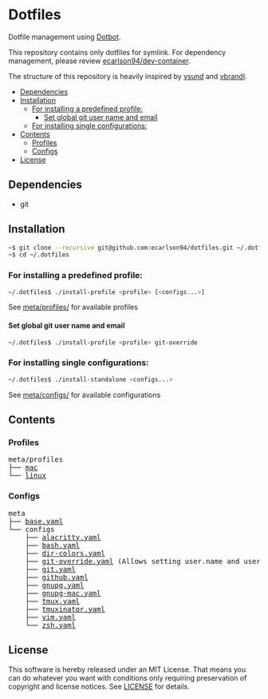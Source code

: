 # Dotfiles
Dotfile management using [Dotbot](https://github.com/anishathalye/dotbot).

This repository contains only dotfiles for symlink. For dependency management, please review [ecarlson94/dev-container](https://github.com/ecarlson94/dev-container).

The structure of this repository is heavily inspired by [vsund](https://github.com/vsund/dotfiles) and [vbrandl](https://github.com/vbrandl/dotfiles).

<!-- TOC GFM -->

- [Dependencies](#dependencies)
- [Installation](#installation)
    - [For installing a predefined profile:](#for-installing-a-predefined-profile)
        - [Set global git user name and email](#set-global-git-user-name-and-email)
    - [For installing single configurations:](#for-installing-single-configurations)
- [Contents](#contents)
    - [Profiles](#profiles)
    - [Configs](#configs)
- [License](#license)

<!-- /TOC -->

## Dependencies
- git

## Installation

```bash
~$ git clone --recursive git@github.com:ecarlson94/dotfiles.git ~/.dotfiles
~$ cd ~/.dotfiles
```

### For installing a predefined profile:

```bash
~/.dotfiles$ ./install-profile <profile> [<configs...>]
```
See [meta/profiles/](./meta/profiles) for available profiles


#### Set global git user name and email

```bash
~/.dotfiles$ ./install-profile <profile> git-override
```

### For installing single configurations:

```bash
~/.dotfiles$ ./install-standalone <configs...>
```
See [meta/configs/](./meta/configs) for available configurations

## Contents

### Profiles
<pre>
meta/profiles
├── <a href="./meta/profiles/mac" title="mac">mac</a>
└── <a href="./meta/profiles/linux" title="linux">linux</a>
</pre>

### Configs
<pre>
meta
├── <a href="./meta/base.yaml" title="base.yaml">base.yaml</a>
└── configs
    ├── <a href="./meta/configs/alacritty.yaml" title="alacritty.yaml">alacritty.yaml</a>
    ├── <a href="./meta/configs/bash.yaml" title="bash.yaml">bash.yaml</a>
    ├── <a href="./meta/configs/dir-colors.yaml" title="dir-colors.yaml">dir-colors.yaml</a>
    ├── <a href="./meta/configs/git-override.yaml" title="git-override.yaml">git-override.yaml</a> (Allows setting user.name and user.email)
    ├── <a href="./meta/configs/git.yaml" title="git.yaml">git.yaml</a>
    ├── <a href="./meta/configs/github.yaml" title="github.yaml">github.yaml</a>
    ├── <a href="./meta/configs/gnupg.yaml" title="gnupg.yaml">gnupg.yaml</a>
    ├── <a href="./meta/configs/gnupg-mac.yaml" title="gnupg-mac.yaml">gnupg-mac.yaml</a>
    ├── <a href="./meta/configs/tmux.yaml" title="tmux.yaml">tmux.yaml</a>
    ├── <a href="./meta/configs/tmuxinator.yaml" title="tmuxinator.yaml">tmuxinator.yaml</a>
    ├── <a href="./meta/configs/vim.yaml" title="vim.yaml">vim.yaml</a>
    └── <a href="./meta/configs/zsh.yaml" title="zsh.yaml">zsh.yaml</a>
</pre>

## License
This software is hereby released under an MIT License. That means you can do whatever you want with conditions only requiring preservation of copyright and license notices.
See [LICENSE](./LICENSE) for details.
